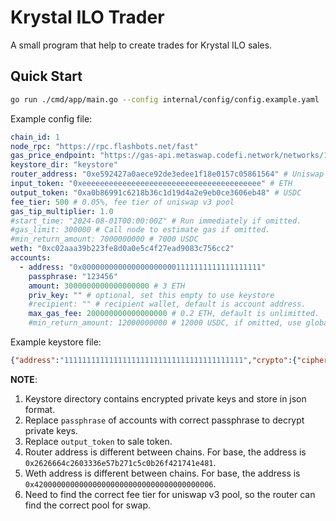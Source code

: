 # Krystal ILO Trader

A small program that help to create trades for Krystal ILO sales.

## Quick Start

```sh
go run ./cmd/app/main.go --config internal/config/config.example.yaml
```

Example config file:
```yaml
chain_id: 1
node_rpc: "https://rpc.flashbots.net/fast"
gas_price_endpoint: "https://gas-api.metaswap.codefi.network/networks/1"
keystore_dir: "keystore"
router_address: "0xe592427a0aece92de3edee1f18e0157c05861564" # Uniswap v3 router address
input_token: "0xeeeeeeeeeeeeeeeeeeeeeeeeeeeeeeeeeeeeeeee" # ETH
output_token: "0xa0b86991c6218b36c1d19d4a2e9eb0ce3606eb48" # USDC
fee_tier: 500 # 0.05%, fee tier of uniswap v3 pool
gas_tip_multiplier: 1.0
#start_time: "2024-08-01T00:00:00Z" # Run immediately if omitted.
#gas_limit: 300000 # Call node to estimate gas if omitted.
#min_return_amount: 7000000000 # 7000 USDC
weth: "0xc02aaa39b223fe8d0a0e5c4f27ead9083c756cc2"
accounts:
  - address: "0x0000000000000000000001111111111111111111"
    passphrase: "123456"
    amount: 3000000000000000000 # 3 ETH
    priv_key: "" # optional, set this empty to use keystore
    #recipient: "" # recipient wallet, default is account address.
    max_gas_fee: 200000000000000000 # 0.2 ETH, default is unlimitted.
    #min_return_amount: 12000000000 # 12000 USDC, if omitted, use global value set above.
```

Example keystore file:
```json
{"address":"1111111111111111111111111111111111111111","crypto":{"cipher":"aes-128-ctr","ciphertext":"encrypted_ciphertext","cipherparams":{"iv":"iv"},"kdf":"scrypt","kdfparams":{"dklen":32,"n":262144,"p":1,"r":8,"salt":"salt"},"mac":"mac"},"id":"id","version":3}
```

**NOTE**:
1. Keystore directory contains encrypted private keys and store in json format.
1. Replace `passphrase` of accounts with correct passphrase to decrypt private keys.
1. Replace `output_token` to sale token.
1. Router address is different between chains. For base, the address is `0x2626664c2603336e57b271c5c0b26f421741e481`.
1. Weth address is different between chains. For base, the address is `0x4200000000000000000000000000000000000006`.
1. Need to find the correct fee tier for uniswap v3 pool, so the router can find the correct pool for swap.
